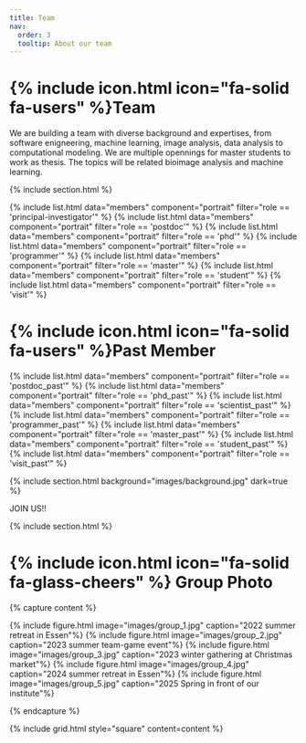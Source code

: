 ```yaml
---
title: Team
nav:
  order: 3
  tooltip: About our team
---
```


# {% include icon.html icon="fa-solid fa-users" %}Team


We are building a team with diverse background and expertises, from software enigneering, machine learning, image analysis, data analysis to computational modeling. We are multiple opennings for master students to work as thesis. The topics will be related bioimage analysis and machine learning.

{% include section.html %}

{% include list.html data="members" component="portrait" filter="role == 'principal-investigator'" %}
{% include list.html data="members" component="portrait" filter="role == 'postdoc'" %}
{% include list.html data="members" component="portrait" filter="role == 'phd'" %}
{% include list.html data="members" component="portrait" filter="role == 'programmer'" %}
{% include list.html data="members" component="portrait" filter="role == 'master'" %}
{% include list.html data="members" component="portrait" filter="role == 'student'" %}
{% include list.html data="members" component="portrait" filter="role == 'visit'" %}

# {% include icon.html icon="fa-solid fa-users" %}Past Member

{% include list.html data="members" component="portrait" filter="role == 'postdoc_past'" %}
{% include list.html data="members" component="portrait" filter="role == 'phd_past'" %}
{% include list.html data="members" component="portrait" filter="role == 'scientist_past'" %}
{% include list.html data="members" component="portrait" filter="role == 'programmer_past'" %}
{% include list.html data="members" component="portrait" filter="role == 'master_past'" %}
{% include list.html data="members" component="portrait" filter="role == 'student_past'" %}
{% include list.html data="members" component="portrait" filter="role == 'visit_past'" %}


{% include section.html background="images/background.jpg" dark=true %}

JOIN US!! 

{% include section.html %}

# {% include icon.html icon="fa-solid fa-glass-cheers" %} Group Photo

{% capture content %}

{% include figure.html image="images/group_1.jpg" caption="2022 summer retreat in Essen"%}
{% include figure.html image="images/group_2.jpg" caption="2023 summer team-game event"%}
{% include figure.html image="images/group_3.jpg" caption="2023 winter gathering at Christmas market"%}
{% include figure.html image="images/group_4.jpg" caption="2024 summer retreat in Essen"%}
{% include figure.html image="images/group_5.jpg" caption="2025 Spring in front of our institute"%}

{% endcapture %}

{% include grid.html style="square" content=content %}
